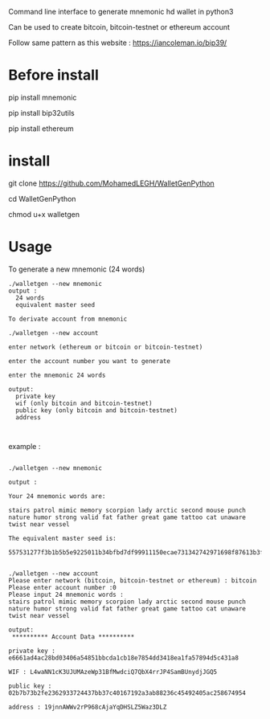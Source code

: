 Command line interface to generate mnemonic hd wallet in python3

Can be used to create bitcoin, bitcoin-testnet or ethereum account

Follow same pattern as this website : https://iancoleman.io/bip39/

# Before install
pip install mnemonic 

pip install bip32utils

pip install ethereum

# install

git clone https://github.com/MohamedLEGH/WalletGenPython

cd WalletGenPython

chmod u+x walletgen

# Usage

To generate a new mnemonic (24 words)
```
./walletgen --new mnemonic 
output : 
  24 words
  equivalent master seed 

To derivate account from mnemonic

./walletgen --new account

enter network (ethereum or bitcoin or bitcoin-testnet)

enter the account number you want to generate

enter the mnemonic 24 words

output:
  private key
  wif (only bitcoin and bitcoin-testnet)
  public key (only bitcoin and bitcoin-testnet)
  address
  
  
```
example :
```

./walletgen --new mnemonic 

output :

Your 24 mnemonic words are: 

stairs patrol mimic memory scorpion lady arctic second mouse punch nature humor strong valid fat father great game tattoo cat unaware twist near vessel

The equivalent master seed is: 

557531277f3b1b5b5e9225011b34bfbd7df99911150ecae731342742971698f87613b3ff1d2106f230bbc57ba729cedacbad15551154c8b93dfe541a8104fc6f


./walletgen --new account
Please enter network (bitcoin, bitcoin-testnet or ethereum) : bitcoin
Please enter account number :0
Please input 24 mnemonic words :
stairs patrol mimic memory scorpion lady arctic second mouse punch nature humor strong valid fat father great game tattoo cat unaware twist near vessel

output:
 ********** Account Data ********** 

private key : e6661ad4ac28bd03406a54851bbcda1cb18e7854dd3418ea1fa57894d5c431a8

WIF : L4waNN1cK3UJUMAzeWp31BfMwdciQ7QbX4rrJP4SamBUnydjJGQ5

public key : 02b7b73b2fe2362933724437bb37c40167192a3ab88236c45492405ac258674954

address : 19jnnAWWv2rP968cAjaYqDHSLZ5Waz3DLZ
```
